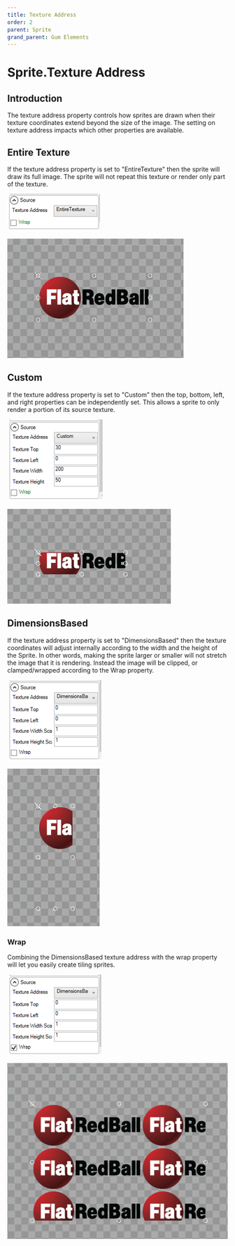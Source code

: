 ```yaml
---
title: Texture Address
order: 2
parent: Sprite
grand_parent: Gum Elements
---
```


# Sprite.Texture Address

## Introduction

The texture address property controls how sprites are drawn when their texture coordinates extend beyond the size of the image. The setting on texture address impacts which other properties are available.

## Entire Texture

If the texture address property is set to "EntireTexture" then the sprite will draw its full image. The sprite will not repeat this texture or render only part of the texture.

![](../../.gitbook/assets/GumEntireTextureTextureAddress.png)

![](../../.gitbook/assets/GumEntireTextureSprite.png)

## Custom

If the texture address property is set to "Custom" then the top, bottom, left, and right properties can be independently set. This allows a sprite to only render a portion of its source texture.

![](../../.gitbook/assets/GumCustomTextureAddress.png)

![](../../.gitbook/assets/GumCustomTextureSprite.png)

## DimensionsBased

If the texture address property is set to "DimensionsBased" then the texture coordinates will adjust internally according to the width and the height of the Sprite. In other words, making the sprite larger or smaller will not stretch the image that it is rendering. Instead the image will be clipped, or clamped/wrapped according to the Wrap property.

![](../../.gitbook/assets/GumDimensionBasedTextureAddress.png)

![](../../.gitbook/assets/GumDimensionBasedSprite.png)

### Wrap

Combining the DimensionsBased texture address with the wrap property will let you easily create tiling sprites.

![](../../.gitbook/assets/GumDimensionBasedTextureAddressWrap.png)

![](../../.gitbook/assets/GumDimensionBasedSpriteWrap.png)


